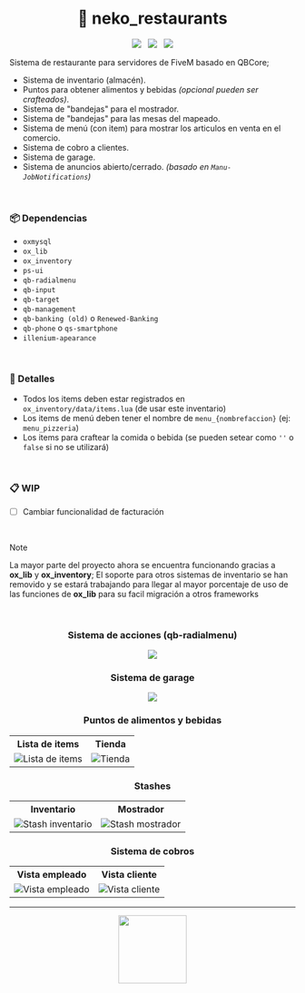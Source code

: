 <h1 align="center">🍟 neko_restaurants</h1>

<p align="center">
  <img src="https://img.shields.io/github/repo-size/imkuroneko/neko_restaurants?style=flat"/> &nbsp;
  <img src="https://img.shields.io/github/languages/top/imkuroneko/neko_restaurants?style=flat"/> &nbsp;
  <img src="https://img.shields.io/github/last-commit/imkuroneko/neko_restaurants?color=pink&style=flat"/>
</p>


Sistema de restaurante para servidores de FiveM basado en QBCore;

- Sistema de inventario (almacén).
- Puntos para obtener alimentos y bebidas _(opcional pueden ser crafteados)_.
- Sistema de "bandejas" para el mostrador.
- Sistema de "bandejas" para las mesas del mapeado.
- Sistema de menú (con item) para mostrar los articulos en venta en el comercio.
- Sistema de cobro a clientes.
- Sistema de garage.
- Sistema de anuncios abierto/cerrado. _(basado en `Manu-JobNotifications`)_

<br>

### 📦 Dependencias
- `oxmysql`
- `ox_lib`
- `ox_inventory`
- `ps-ui`
- `qb-radialmenu`
- `qb-input`
- `qb-target`
- `qb-management`
- `qb-banking (old)` o `Renewed-Banking`
- `qb-phone` o `qs-smartphone`
- `illenium-apearance`

<br>

### 🦄 Detalles
- Todos los items deben estar registrados en `ox_inventory/data/items.lua` (de usar este inventario)
- Los items de menú deben tener el nombre de `menu_{nombrefaccion}` (ej: `menu_pizzeria`)
- Los items para craftear la comida o bebida (se pueden setear como `''` o `false` si no se utilizará)

<br>

### 📋 WIP
- [ ] Cambiar funcionalidad de facturación

<br>

> [!NOTE]
> La mayor parte del proyecto ahora se encuentra funcionando gracias a **ox_lib** y **ox_inventory**; El soporte para otros sistemas de inventario se han removido y se estará trabajando para llegar al mayor porcentaje de uso de las funciones de **ox_lib** para su facil migración a otros frameworks

<br>

<h3 align="center">Sistema de acciones (qb-radialmenu)</h3>
<p align="center"><img src="https://github.com/imkuroneko/neko_restaurants/assets/20273059/781bf0cc-5e54-4688-8ddf-41f991d1bf2e"/></p>

<h3 align="center">Sistema de garage</h3>
<p align="center"><img src="https://github.com/imkuroneko/neko_restaurants/assets/20273059/23f53685-cc3a-4624-bff6-a09384944359"/></p>

<h3 align="center">Puntos de alimentos y bebidas</h3>
<table>
    <tr> <th> Lista de items </th> <th> Tienda </th> </tr>
    <tr>
        <td> <img src="https://github.com/imkuroneko/neko_restaurants/assets/20273059/0d67c495-22d3-4844-af32-705ae667410a" alt="Lista de items"/> </td>
        <td> <img src="https://github.com/imkuroneko/neko_restaurants/assets/20273059/0f042b1f-4c39-43ca-bd68-4ce8166a1346" alt="Tienda"/> </td>
    </tr>
</table>

<h3 align="center">Stashes</h3>
<table>
    <tr> <th> Inventario </th> <th> Mostrador </th> </tr>
    <tr>
        <td> <img src="https://github.com/imkuroneko/neko_restaurants/assets/20273059/2331b35e-1c74-46f8-ad48-ed9ef0fd4bda" alt="Stash inventario"/> </td>
        <td> <img src="https://github.com/imkuroneko/neko_restaurants/assets/20273059/13184a2e-6d5e-47d9-94b2-54264a976274" alt="Stash mostrador"/> </td>
    </tr>
</table>

<h3 align="center">Sistema de cobros</h3>
<table>
    <tr> <th> Vista empleado </th> <th> Vista cliente </th> </tr>
    <tr>
        <td> <img src="https://github.com/imkuroneko/neko_restaurants/assets/20273059/035024b2-23d1-4921-8ac6-baeea72d7a4b" alt="Vista empleado"/> </td>
        <td> <img src="https://github.com/imkuroneko/neko_restaurants/assets/20273059/035024b2-23d1-4921-8ac6-baeea72d7a4b" alt="Vista cliente"/> </td>
    </tr>
</table>

-----

<p align="center">
  <a href="https://kuroneko.im" target="_blank">
    <img src="https://kuroneko.im/web/assets/images/profile.png" width="120">
  </a>
</p>
